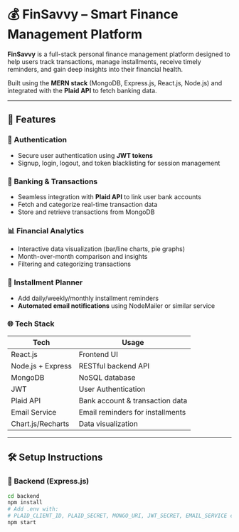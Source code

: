# 💰 FinSavvy – Smart Finance Management Platform

**FinSavvy** is a full-stack personal finance management platform designed to help users track transactions, manage installments, receive timely reminders, and gain deep insights into their financial health.

Built using the **MERN stack** (MongoDB, Express.js, React.js, Node.js) and integrated with the **Plaid API** to fetch banking data.

---

## 🚀 Features

### 🔐 Authentication
- Secure user authentication using **JWT tokens**
- Signup, login, logout, and token blacklisting for session management

### 🏦 Banking & Transactions
- Seamless integration with **Plaid API** to link user bank accounts
- Fetch and categorize real-time transaction data
- Store and retrieve transactions from MongoDB

### 📊 Financial Analytics
- Interactive data visualization (bar/line charts, pie graphs)
- Month-over-month comparison and insights
- Filtering and categorizing transactions

### 📅 Installment Planner
- Add daily/weekly/monthly installment reminders
- **Automated email notifications** using NodeMailer or similar service

### 🌐 Tech Stack
| Tech              | Usage                           |
|-------------------|----------------------------------|
| React.js          | Frontend UI                     |
| Node.js + Express | RESTful backend API             |
| MongoDB           | NoSQL database                  |
| JWT               | User Authentication             |
| Plaid API         | Bank account & transaction data |
| Email Service     | Email reminders for installments|
| Chart.js/Recharts | Data visualization              |

---

## 🛠️ Setup Instructions

### 🔧 Backend (Express.js)
```bash
cd backend
npm install
# Add .env with:
# PLAID_CLIENT_ID, PLAID_SECRET, MONGO_URI, JWT_SECRET, EMAIL_SERVICE configs
npm start
